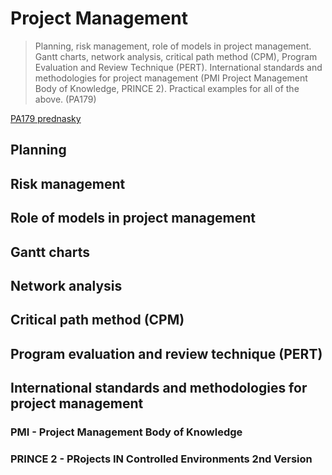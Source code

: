 # Project Management

> Planning, risk management, role of models in project management. Gantt charts, network analysis, critical path method (CPM), Program Evaluation and Review Technique (PERT). International standards and methodologies for project management (PMI Project Management Body of Knowledge, PRINCE 2). Practical examples for all of the above. (PA179)

[PA179 prednasky](https://is.muni.cz/auth/el/fi/jaro2022/PA179/um/)

## Planning

## Risk management

## Role of models in project management

## Gantt charts

## Network analysis

## Critical path method (CPM)

## Program evaluation and review technique (PERT)

## International standards and methodologies for project management

### PMI - Project Management Body of Knowledge

### PRINCE 2 - PRojects IN Controlled Environments 2nd Version
